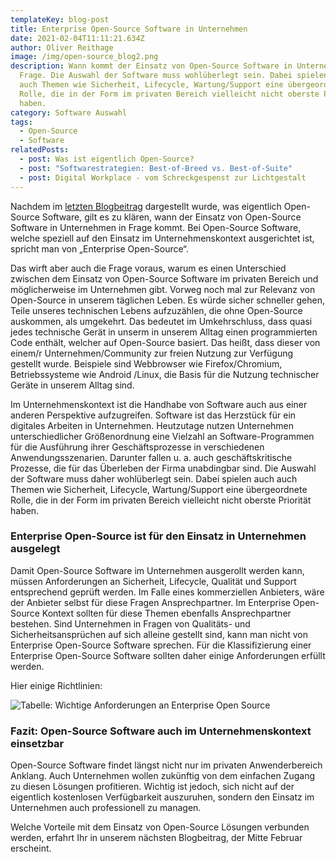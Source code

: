 ```yaml
---
templateKey: blog-post
title: Enterprise Open-Source Software in Unternehmen
date: 2021-02-04T11:11:21.634Z
author: Oliver Reithage
image: /img/open-source_blog2.png
description: Wann kommt der Einsatz von Open-Source Software in Unternehmen in
  Frage. Die Auswahl der Software muss wohlüberlegt sein. Dabei spielen auch
  auch Themen wie Sicherheit, Lifecycle, Wartung/Support eine übergeordnete
  Rolle, die in der Form im privaten Bereich vielleicht nicht oberste Priorität
  haben.
category: Software Auswahl
tags:
  - Open-Source
  - Software
relatedPosts:
  - post: Was ist eigentlich Open-Source?
  - post: "Softwarestrategien: Best-of-Breed vs. Best-of-Suite"
  - post: Digital Workplace - vom Schreckgespenst zur Lichtgestalt
---
```

Nachdem im [letzten Blogbeitrag](https://www.realexperts.de/blog/was-ist-eigentlich-open-source/) dargestellt wurde, was eigentlich Open-Source Software, gilt es zu klären, wann der Einsatz von Open-Source Software in Unternehmen in Frage kommt. Bei Open-Source Software, welche speziell auf den Einsatz im Unternehmenskontext ausgerichtet ist, spricht man von „Enterprise Open-Source“.

Das wirft aber auch die Frage voraus, warum es einen Unterschied zwischen dem Einsatz von Open-Source Software im privaten Bereich und möglicherweise im Unternehmen gibt. Vorweg noch mal zur Relevanz von Open-Source in unserem täglichen Leben. Es würde sicher schneller gehen, Teile unseres technischen Lebens aufzuzählen, die ohne Open-Source auskommen, als umgekehrt. Das bedeutet im Umkehrschluss, dass quasi jedes technische Gerät in unserm in unserem Alltag einen programmierten Code enthält, welcher auf Open-Source basiert. Das heißt, dass dieser von einem/r Unternehmen/Community zur freien Nutzung zur Verfügung gestellt wurde. Beispiele sind Webbrowser wie Firefox/Chromium, Betriebssysteme wie Android /Linux, die Basis für die Nutzung technischer Geräte in unserem Alltag sind.

Im Unternehmenskontext ist die Handhabe von Software auch aus einer anderen Perspektive aufzugreifen. Software ist das Herzstück für ein digitales Arbeiten in Unternehmen. Heutzutage nutzen Unternehmen unterschiedlicher Größenordnung eine Vielzahl an Software-Programmen für die Ausführung ihrer Geschäftsprozesse in verschiedenen Anwendungsszenarien. Darunter fallen u. a. auch geschäftskritische Prozesse, die für das Überleben der Firma unabdingbar sind. Die Auswahl der Software muss daher wohlüberlegt sein. Dabei spielen auch auch Themen wie Sicherheit, Lifecycle, Wartung/Support eine übergeordnete Rolle, die in der Form im privaten Bereich vielleicht nicht oberste Priorität haben.

### **Enterprise Open-Source ist für den Einsatz in Unternehmen ausgelegt**

Damit Open-Source Software im Unternehmen ausgerollt werden kann, müssen Anforderungen an Sicherheit, Lifecycle, Qualität und Support entsprechend geprüft werden. Im Falle eines kommerziellen Anbieters, wäre der Anbieter selbst für diese Fragen Ansprechpartner. Im Enterprise Open-Source Kontext sollten für diese Themen ebenfalls Ansprechpartner bestehen. Sind Unternehmen in Fragen von Qualitäts- und Sicherheitsansprüchen auf sich alleine gestellt sind, kann man nicht von Enterprise Open-Source Software sprechen. Für die Klassifizierung einer Enterprise Open-Source Software sollten daher einige Anforderungen erfüllt werden. 

Hier einige Richtlinien:

![](/img/open-source_blog2-tabelle-anforderungen.png "Tabelle: Wichtige Anforderungen an Enterprise Open Source")

### **Fazit: Open-Source Software auch im Unternehmenskontext einsetzbar**

Open-Source Software findet längst nicht nur im privaten Anwenderbereich Anklang. Auch Unternehmen wollen zukünftig von dem einfachen Zugang zu diesen Lösungen profitieren. Wichtig ist jedoch, sich nicht auf der eigentlich kostenlosen Verfügbarkeit auszuruhen, sondern den Einsatz im Unternehmen auch professionell zu managen. 

Welche Vorteile mit dem Einsatz von Open-Source Lösungen verbunden werden, erfahrt Ihr in unserem nächsten Blogbeitrag, der Mitte Februar erscheint.